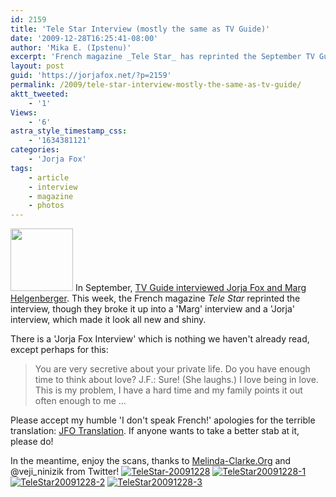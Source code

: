 ```yaml
---
id: 2159
title: 'Tele Star Interview (mostly the same as TV Guide)'
date: '2009-12-28T16:25:41-08:00'
author: 'Mika E. (Ipstenu)'
excerpt: 'French magazine _Tele Star_ has reprinted the September TV Guide interview with Marg Helgenberger and Jorja Fox.'
layout: post
guid: 'https://jorjafox.net/?p=2159'
permalink: /2009/tele-star-interview-mostly-the-same-as-tv-guide/
aktt_tweeted:
    - '1'
Views:
    - '6'
astra_style_timestamp_css:
    - '1634381121'
categories:
    - 'Jorja Fox'
tags:
    - article
    - interview
    - magazine
    - photos
---
```


<img src="//static.jorjafox.net/wordpress/2009/12/telestar-100x100.jpg" alt="" title="telestar" width="100" height="100" class="alignleft size-thumbnail wp-image-2160" /> In September, <a href="https://jorjafox.net/2009/09/23/jorjas-the-coolest-chick-on-the-planet-tv-guide-magazine/">TV Guide interviewed Jorja Fox and Marg Helgenberger</a>.  This week, the French magazine _Tele Star_ reprinted the interview, though they broke it up into a 'Marg' interview and a 'Jorja' interview, which made it look all new and shiny.

There is a 'Jorja Fox Interview' which is nothing we haven't already read, except perhaps for this:
<blockquote>You are very secretive about your private life. Do you have enough time to think about love?
J.F.: Sure! (She laughs.) I love being in love. This is my problem, I have a hard time and my family points it out often enough to me ... </blockquote>

Please accept my humble 'I don't speak French!' apologies for the terrible translation: <a href="https://jorjafox.net/wiki/TeleStar_Magazine_%2828_December_2009%29">JFO Translation</a>. If anyone wants to take a better stab at it, please do!

In the meantime, enjoy the scans, thanks to <a href="http://www.melinda-clarke.org/">Melinda-Clarke.Org</a> and @veji_ninizik from Twitter!
<a href="https://jorjafox.net/gallery/media/covers/TeleStar-20091228.jpg"><img class="ZenphotoPress_thumb " alt="TeleStar-20091228" title="TeleStar-20091228" src="https://jorjafox.net/gallery/cache/media/covers/TeleStar-20091228_200_cw200_ch200_thumb.jpg"  /></a> <a href="https://jorjafox.net/gallery/media/print/2009-12-28-TeleStar/TeleStar20091228-1.jpg"><img class="ZenphotoPress_thumb " alt="TeleStar20091228-1" title="TeleStar20091228-1" src="https://jorjafox.net/gallery/cache/media/print/2009-12-28-TeleStar/TeleStar20091228-1_200_cw200_ch200_thumb.jpg"  /></a> <a href="https://jorjafox.net/gallery/media/print/2009-12-28-TeleStar/TeleStar20091228-2.jpg"><img class="ZenphotoPress_thumb " alt="TeleStar20091228-2" title="TeleStar20091228-2" src="https://jorjafox.net/gallery/cache/media/print/2009-12-28-TeleStar/TeleStar20091228-2_200_cw200_ch200_thumb.jpg"  /></a> <a href="https://jorjafox.net/gallery/media/print/2009-12-28-TeleStar/TeleStar20091228-3.jpg"><img class="ZenphotoPress_thumb " alt="TeleStar20091228-3" title="TeleStar20091228-3" src="https://jorjafox.net/gallery/cache/media/print/2009-12-28-TeleStar/TeleStar20091228-3_200_cw200_ch200_thumb.jpg"  /></a>
